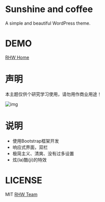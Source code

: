 # Sunshine and coffee  
A simple and beautiful WordPress theme.  

# DEMO  
[RHW Home](https://home.rhw-team.com/)  

# 声明  
本主题仅供个研究学习使用，请勿用作商业用途！
  
![img](https://home.rhw-team.com/wp-content/uploads/theme-demo.png)  

# 说明  
- 使用Bootstrap框架开发  
- 响应式界面，双栏  
- 极简主义、清爽、没有过多设置  
- 炫(la)酷(ji)的特效

# LICENSE  
MIT [RHW Team](http://www.rhw-team.com/)
